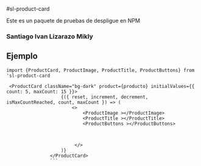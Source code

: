 #sl-product-card

Este es un paquete de pruebas de despligue en NPM

### Santiago Ivan Lizarazo Mikly


## Ejemplo

```
import {ProductCard, ProductImage, ProductTitle, ProductButtons} from 'sl-product-card
```

```
 <ProductCard className="bg-dark" product={producto} initialValues={{ count: 5, maxCount: 15 }}>
                    {({ reset, increment, decrement, isMaxCountReached, count, maxCount }) => (
                        <>
                            <ProductImage ></ProductImage>
                            <ProductTitle ></ProductTitle>
                            <ProductButtons ></ProductButtons>
                           


                         </>
                    )}
                </ProductCard>
                ```